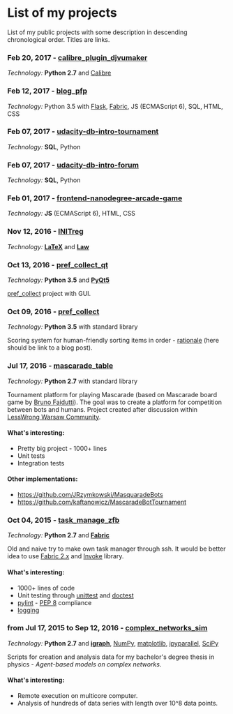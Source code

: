 # List of my projects
List of my public projects with some description in descending chronological order.
Titles are links.

### Feb 20, 2017 - [calibre_plugin_djvumaker](https://github.com/pirtim/calibre_plugin_djvumaker)
*Technology:* **Python 2.7** and [Calibre](https://calibre-ebook.com/)

### Feb 12, 2017 - [blog_pfp](https://github.com/pirtim/blog_pfp)
*Technology:* Python 3.5 with [Flask](http://flask.pocoo.org/docs/0.12/), [Fabric](http://www.fabfile.org/), JS (ECMAScript 6), SQL, HTML, CSS

### Feb 07, 2017 - [udacity-db-intro-tournament](https://github.com/pirtim/udacity-db-intro-tournament)
*Technology:* **SQL**, Python

### Feb 07, 2017 - [udacity-db-intro-forum](https://github.com/pirtim/udacity-db-intro-forum)
*Technology:* **SQL**, Python

### Feb 01, 2017 - [frontend-nanodegree-arcade-game](https://github.com/pirtim/frontend-nanodegree-arcade-game)
*Technology:* **JS** (ECMAScript 6), HTML, CSS

### Nov 12, 2016 - [INITreg](https://github.com/pirtim/INITreg)
*Technology:* **[LaTeX](https://www.latex-project.org/about/)** and **[Law](https://en.wikipedia.org/wiki/Law)**

### Oct 13, 2016 - [pref_collect_qt](https://github.com/pirtim/pref_collect_qt)
*Technology:* **Python 3.5** and **[PyQt5](https://www.qt.io/developers/)**

[pref_collect](https://github.com/pirtim/pref_collect) project with GUI.

### Oct 09, 2016 - [pref_collect](https://github.com/pirtim/pref_collect)
*Technology:* **Python 3.5** with standard library

Scoring system for human-friendly sorting items in order - [rationale](blog.pkowalczyk.pl/scoring) (here should be link to a blog post).

### Jul 17, 2016 - [mascarade_table](https://github.com/pirtim/mascarade_table)
*Technology:* **Python 2.7** with standard library

Tournament platform for playing Mascarade (based on Mascarade board game by [Bruno Faidutti](http://faidutti.com/blog/?cat=34)).
The goal was to create a platform for competition between bots and humans.
Project created after discussion within [LessWrong Warsaw Community](https://www.facebook.com/groups/lwwarsaw).

#### What's interesting:
* Pretty big project - 1000+ lines
* Unit tests
* Integration tests
#### Other implementations:
* https://github.com/JRzymkowski/MasquaradeBots
* https://github.com/kaftanowicz/MascaradeBotTournament

### Oct 04, 2015 - [task_manage_zfb](https://github.com/pirtim/task_manage_zfb)
*Technology:* **Python 2.7** and **[Fabric](http://www.fabfile.org/)**

Old and naive try to make own task manager through ssh. It would be better idea to use [Fabric 2.x](http://www.fabfile.org/roadmap.html#invoke-fabric-2-x-and-patchwork) and [Invoke](http://www.pyinvoke.org/) library.

#### What's interesting:
* 1000+ lines of code
* Unit testing through [unittest](https://docs.python.org/2/library/unittest.html) and [doctest](https://docs.python.org/2/library/doctest.html)
* [pylint](https://www.pylint.org/) - [PEP 8](https://www.python.org/dev/peps/pep-0008/) compliance
* [logging](https://docs.python.org/2/library/logging.html)

### from Jul 17, 2015 to Sep 12, 2016 - [complex_networks_sim](https://github.com/pirtim/complex_networks_sim)
*Technology:* **Python 2.7** and **[igraph](http://igraph.org)**, [NumPy](http://www.numpy.org/), [matplotlib](https://matplotlib.org/), [ipyparallel](https://ipyparallel.readthedocs.io), [SciPy](https://www.scipy.org/)

Scripts for creation and analysis data for my bachelor's degree thesis in physics - *Agent-based models on complex networks*.

#### What's interesting:
* Remote execution on multicore computer.
* Analysis of hundreds of data series with length over 10^8 data points.

